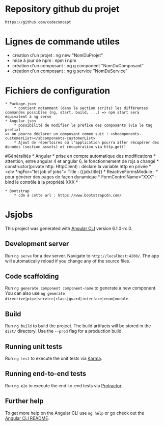 # Repository github du projet 
    https://github.com/codeconcept

# Lignes de commande utiles
* création d'un projet : ng new "NomDuProjet"
* mise à jour de npm : npm i npm
* création d'un composant : ng g component "NomDuComposant"
* création d'un composant : ng g service "NomDuService"

# Fichiers de configuration
    * Package.json
        * contient notamment (dans la section scrits) les différentes commandes possibles (ng, start, build, ...) => npm start sera équivalent à ng serve
    * Angular.json
        * possibilité de modifier le prefixe des composants (via le tag prefix)
    => on pourra déclarer un composant comme suit : <sbcomponents-customerList></sbcomponents-customerList>
        * Ajout de répertoires où l'application pourra aller récupérer des données (section assets) et récupération via http.get()

#Généralités
    * Angular 
        * prise en compte automatique des modifications
        * attention, entre angular 4 et angular 6, le fonctionnement de rxjs a changé
        * constructor(private http: HttpClient) : déclare la variable http en privée
        * <div *ngFor="let job of jobs">
            <label>Title : {{job.title}}</label>
          </div>
        * ReactiveFormsModule : 
            * pour générer des pages de façon dynamique
            * FormControlName="XXX" : bind le contrôle à la propriété XXX
            * 

    * Bootstrap 
        * cdn à cette url : https://www.bootstrapcdn.com/







# Jsjobs

This project was generated with [Angular CLI](https://github.com/angular/angular-cli) version 6.1.0-rc.0.

## Development server

Run `ng serve` for a dev server. Navigate to `http://localhost:4200/`. The app will automatically reload if you change any of the source files.

## Code scaffolding

Run `ng generate component component-name` to generate a new component. You can also use `ng generate directive|pipe|service|class|guard|interface|enum|module`.

## Build

Run `ng build` to build the project. The build artifacts will be stored in the `dist/` directory. Use the `--prod` flag for a production build.

## Running unit tests

Run `ng test` to execute the unit tests via [Karma](https://karma-runner.github.io).

## Running end-to-end tests

Run `ng e2e` to execute the end-to-end tests via [Protractor](http://www.protractortest.org/).

## Further help

To get more help on the Angular CLI use `ng help` or go check out the [Angular CLI README](https://github.com/angular/angular-cli/blob/master/README.md).
